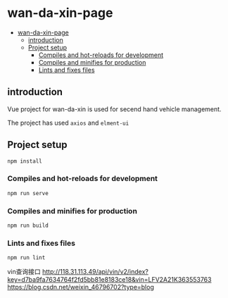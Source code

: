 
# wan-da-xin-page

- [wan-da-xin-page](#wan-da-xin-page)
  - [introduction](#introduction)
  - [Project setup](#project-setup)
    - [Compiles and hot-reloads for development](#compiles-and-hot-reloads-for-development)
    - [Compiles and minifies for production](#compiles-and-minifies-for-production)
    - [Lints and fixes files](#lints-and-fixes-files)



## introduction

Vue project for wan-da-xin is used for secend hand vehicle management.

The project has used `axios` and `elment-ui`

## Project setup
```
npm install
```

### Compiles and hot-reloads for development
```
npm run serve
```

### Compiles and minifies for production
```
npm run build
```

### Lints and fixes files
```
npm run lint
```


vin查询接口
http://118.31.113.49/api/vin/v2/index?key=d7ba9fa7634764f2fd5bb81e8183ce18&vin=LFV2A21K363553763
https://blog.csdn.net/weixin_46796702?type=blog
